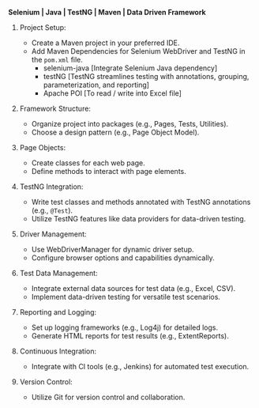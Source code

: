 **Selenium | Java | TestNG | Maven | Data Driven Framework**

1. Project Setup:
   - Create a Maven project in your preferred IDE.
   - Add Maven Dependencies for Selenium WebDriver and TestNG in the `pom.xml` file.
      - selenium-java [Integrate Selenium Java dependency]
      - testNG [TestNG streamlines testing with annotations, grouping, parameterization, and reporting]
      - Apache POI [To read / write into Excel file]

2. Framework Structure:
   - Organize project into packages (e.g., Pages, Tests, Utilities).
   - Choose a design pattern (e.g., Page Object Model).

3. Page Objects:
   - Create classes for each web page.
   - Define methods to interact with page elements.

4. TestNG Integration:
   - Write test classes and methods annotated with TestNG annotations (e.g., `@Test`).
   - Utilize TestNG features like data providers for data-driven testing.

5. Driver Management:
   - Use WebDriverManager for dynamic driver setup.
   - Configure browser options and capabilities dynamically.

6. Test Data Management:
   - Integrate external data sources for test data (e.g., Excel, CSV).
   - Implement data-driven testing for versatile test scenarios.

7. Reporting and Logging:
   - Set up logging frameworks (e.g., Log4j) for detailed logs.
   - Generate HTML reports for test results (e.g., ExtentReports).

8. Continuous Integration:
   - Integrate with CI tools (e.g., Jenkins) for automated test execution.

9. Version Control:
   - Utilize Git for version control and collaboration.
